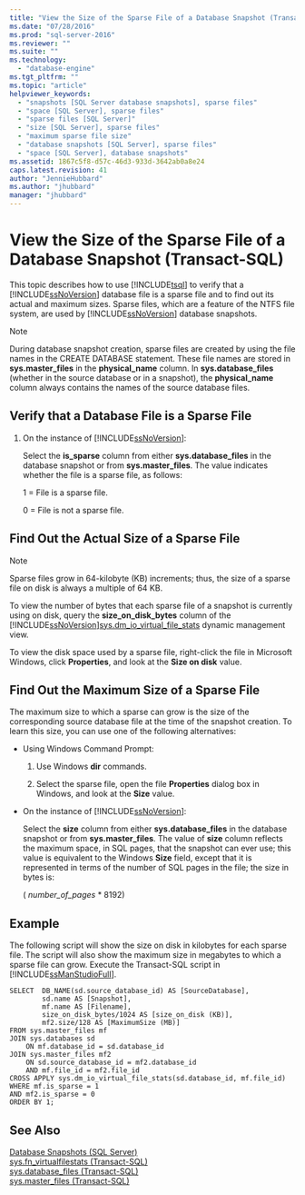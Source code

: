 ```yaml
---
title: "View the Size of the Sparse File of a Database Snapshot (Transact-SQL) | Microsoft Docs"
ms.date: "07/28/2016"
ms.prod: "sql-server-2016"
ms.reviewer: ""
ms.suite: ""
ms.technology: 
  - "database-engine"
ms.tgt_pltfrm: ""
ms.topic: "article"
helpviewer_keywords: 
  - "snapshots [SQL Server database snapshots], sparse files"
  - "space [SQL Server], sparse files"
  - "sparse files [SQL Server]"
  - "size [SQL Server], sparse files"
  - "maximum sparse file size"
  - "database snapshots [SQL Server], sparse files"
  - "space [SQL Server], database snapshots"
ms.assetid: 1867c5f8-d57c-46d3-933d-3642ab0a8e24
caps.latest.revision: 41
author: "JennieHubbard"
ms.author: "jhubbard"
manager: "jhubbard"
---
```

# View the Size of the Sparse File of a Database Snapshot (Transact-SQL)
  This topic describes how to use [!INCLUDE[tsql](../../includes/tsql-md.md)] to verify that a [!INCLUDE[ssNoVersion](../../includes/ssnoversion-md.md)] database file is a sparse file and to find out its actual and maximum sizes. Sparse files, which are a feature of the NTFS file system, are used by [!INCLUDE[ssNoVersion](../../includes/ssnoversion-md.md)] database snapshots.  
  
> [!NOTE]  
>  During database snapshot creation, sparse files are created by using the file names in the CREATE DATABASE statement. These file names are stored in **sys.master_files** in the **physical_name** column. In **sys.database_files** (whether in the source database or in a snapshot), the **physical_name** column always contains the names of the source database files.  
  
## Verify that a Database File is a Sparse File  
  
1.  On the instance of [!INCLUDE[ssNoVersion](../../includes/ssnoversion-md.md)]:  
  
     Select the **is_sparse** column from either **sys.database_files** in the database snapshot or from **sys.master_files**. The value indicates whether the file is a sparse file, as follows:  
  
     1 = File is a sparse file.  
  
     0 = File is not a sparse file.  
  
## Find Out the Actual Size of a Sparse File  
  
> [!NOTE]  
>  Sparse files grow in 64-kilobyte (KB) increments; thus, the size of a sparse file on disk is always a multiple of 64 KB.  
  
 To view the number of bytes that each sparse file of a snapshot is currently using on disk, query the **size_on_disk_bytes** column of the [!INCLUDE[ssNoVersion](../../includes/ssnoversion-md.md)][sys.dm_io_virtual_file_stats](../../relational-databases/system-dynamic-management-views/sys-dm-io-virtual-file-stats-transact-sql.md) dynamic management view.  
  
 To view the disk space used by a sparse file, right-click the file in Microsoft Windows, click **Properties**, and look at the **Size on disk** value.  
  
## Find Out the Maximum Size of a Sparse File  
 The maximum size to which a sparse can grow is the size of the corresponding source database file at the time of the snapshot creation. To learn this size, you can use one of the following alternatives:  
  
-   Using Windows Command Prompt:  
  
    1.  Use Windows **dir** commands.  
  
    2.  Select the sparse file, open the file **Properties** dialog box in Windows, and look at the **Size** value.  
  
-   On the instance of [!INCLUDE[ssNoVersion](../../includes/ssnoversion-md.md)]:  
  
     Select the **size** column from either **sys.database_files** in the database snapshot or from **sys.master_files**. The value of **size** column reflects the maximum space, in SQL pages, that the snapshot can ever use; this value is equivalent to the Windows **Size** field, except that it is represented in terms of the number of SQL pages in the file; the size in bytes is:  
  
     ( *number_of_pages* * 8192)  

## Example
The following script will show the size on disk in kilobytes for each sparse file.  The script will also show the maximum size in megabytes to which a sparse file can grow.  Execute the Transact-SQL script in [!INCLUDE[ssManStudioFull](../../includes/ssmanstudiofull-md.md)].

```tsql
SELECT  DB_NAME(sd.source_database_id) AS [SourceDatabase], 
		sd.name AS [Snapshot],
		mf.name AS [Filename], 
		size_on_disk_bytes/1024 AS [size_on_disk (KB)],
		mf2.size/128 AS [MaximumSize (MB)]
FROM sys.master_files mf
JOIN sys.databases sd
	ON mf.database_id = sd.database_id
JOIN sys.master_files mf2
	ON sd.source_database_id = mf2.database_id
	AND mf.file_id = mf2.file_id
CROSS APPLY sys.dm_io_virtual_file_stats(sd.database_id, mf.file_id)
WHERE mf.is_sparse = 1
AND mf2.is_sparse = 0
ORDER BY 1;
```
  
## See Also  
 [Database Snapshots &#40;SQL Server&#41;](../../relational-databases/databases/database-snapshots-sql-server.md)   
 [sys.fn_virtualfilestats &#40;Transact-SQL&#41;](../../relational-databases/system-functions/sys-fn-virtualfilestats-transact-sql.md)   
 [sys.database_files &#40;Transact-SQL&#41;](../../relational-databases/system-catalog-views/sys-database-files-transact-sql.md)   
 [sys.master_files &#40;Transact-SQL&#41;](../../relational-databases/system-catalog-views/sys-master-files-transact-sql.md)  
  
  
